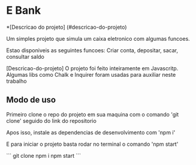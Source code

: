 <h1>E Bank</h1>



*[Descricao do projeto] (#descricao-do-projeto)
<p>Um simples projeto que simula um caixa eletronico com algumas funcoes.</p>
<p>Estao disponiveis as seguintes funcoes: Criar conta, depositar, sacar, consultar saldo</p>

[Descricao-do-projeto] O projeto foi feito inteiramente em Javascritp. Algumas libs como Chalk e Inquirer foram usadas para auxiliar neste trabalho

## Modo de uso
<p>Primeiro clone o repo do projeto em sua maquina com o comando 'git clone' seguido do link do repositorio</p>
<p>Apos isso, instale as dependencias de desenvolvimento com 'npm i'</p>
<p>E para iniciar o projeto basta rodar no terminal o comando 'npm start'</p>
```
git clone 
npm i
npm start
```
